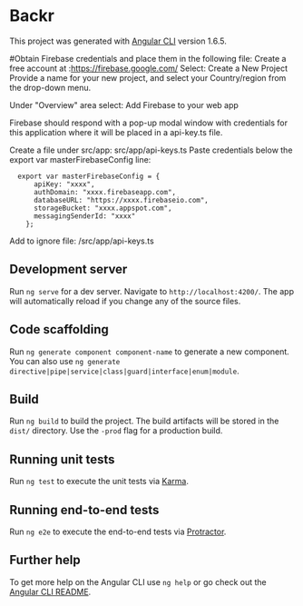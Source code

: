 # Backr

This project was generated with [Angular CLI](https://github.com/angular/angular-cli) version 1.6.5.

#Obtain Firebase credentials and place them in the following file:
  Create a free account at :https://firebase.google.com/
  Select: Create a New Project
  Provide a name for your new project, and select your Country/region from the drop-down menu.

  Under "Overview" area select:
    Add Firebase to your web app

  Firebase should respond with a pop-up modal window with credentials for this application where it will be placed in a api-key.ts file.

  Create a file under src/app: src/app/api-keys.ts
  Paste credentials below the export var masterFirebaseConfig line:

      export var masterFirebaseConfig = {
          apiKey: "xxxx",
          authDomain: "xxxx.firebaseapp.com",
          databaseURL: "https://xxxx.firebaseio.com",
          storageBucket: "xxxx.appspot.com",
          messagingSenderId: "xxxx"
        };

  Add to ignore file:
    /src/app/api-keys.ts


## Development server

Run `ng serve` for a dev server. Navigate to `http://localhost:4200/`. The app will automatically reload if you change any of the source files.

## Code scaffolding

Run `ng generate component component-name` to generate a new component. You can also use `ng generate directive|pipe|service|class|guard|interface|enum|module`.

## Build

Run `ng build` to build the project. The build artifacts will be stored in the `dist/` directory. Use the `-prod` flag for a production build.

## Running unit tests

Run `ng test` to execute the unit tests via [Karma](https://karma-runner.github.io).

## Running end-to-end tests

Run `ng e2e` to execute the end-to-end tests via [Protractor](http://www.protractortest.org/).

## Further help

To get more help on the Angular CLI use `ng help` or go check out the [Angular CLI README](https://github.com/angular/angular-cli/blob/master/README.md).
